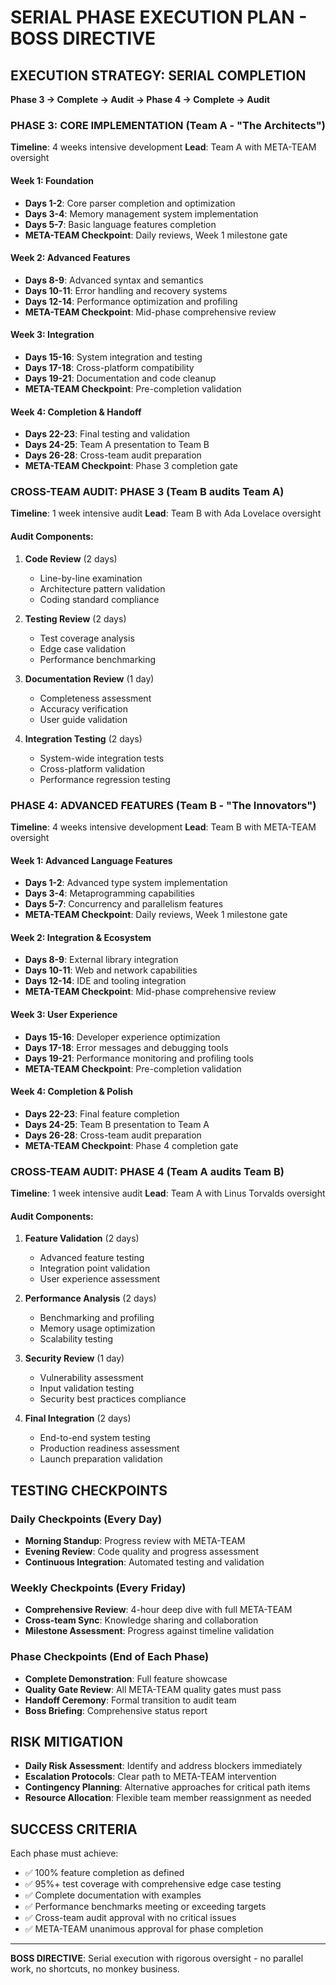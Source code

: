 
# SERIAL PHASE EXECUTION PLAN - BOSS DIRECTIVE

## EXECUTION STRATEGY: SERIAL COMPLETION
**Phase 3 → Complete → Audit → Phase 4 → Complete → Audit**

### PHASE 3: CORE IMPLEMENTATION (Team A - "The Architects")
**Timeline**: 4 weeks intensive development
**Lead**: Team A with META-TEAM oversight

#### Week 1: Foundation
- **Days 1-2**: Core parser completion and optimization
- **Days 3-4**: Memory management system implementation
- **Days 5-7**: Basic language features completion
- **META-TEAM Checkpoint**: Daily reviews, Week 1 milestone gate

#### Week 2: Advanced Features
- **Days 8-9**: Advanced syntax and semantics
- **Days 10-11**: Error handling and recovery systems
- **Days 12-14**: Performance optimization and profiling
- **META-TEAM Checkpoint**: Mid-phase comprehensive review

#### Week 3: Integration
- **Days 15-16**: System integration and testing
- **Days 17-18**: Cross-platform compatibility
- **Days 19-21**: Documentation and code cleanup
- **META-TEAM Checkpoint**: Pre-completion validation

#### Week 4: Completion & Handoff
- **Days 22-23**: Final testing and validation
- **Days 24-25**: Team A presentation to Team B
- **Days 26-28**: Cross-team audit preparation
- **META-TEAM Checkpoint**: Phase 3 completion gate

### CROSS-TEAM AUDIT: PHASE 3 (Team B audits Team A)
**Timeline**: 1 week intensive audit
**Lead**: Team B with Ada Lovelace oversight

#### Audit Components:
1. **Code Review** (2 days)
   - Line-by-line examination
   - Architecture pattern validation
   - Coding standard compliance

2. **Testing Review** (2 days)
   - Test coverage analysis
   - Edge case validation
   - Performance benchmarking

3. **Documentation Review** (1 day)
   - Completeness assessment
   - Accuracy verification
   - User guide validation

4. **Integration Testing** (2 days)
   - System-wide integration tests
   - Cross-platform validation
   - Performance regression testing

### PHASE 4: ADVANCED FEATURES (Team B - "The Innovators")
**Timeline**: 4 weeks intensive development
**Lead**: Team B with META-TEAM oversight

#### Week 1: Advanced Language Features
- **Days 1-2**: Advanced type system implementation
- **Days 3-4**: Metaprogramming capabilities
- **Days 5-7**: Concurrency and parallelism features
- **META-TEAM Checkpoint**: Daily reviews, Week 1 milestone gate

#### Week 2: Integration & Ecosystem
- **Days 8-9**: External library integration
- **Days 10-11**: Web and network capabilities
- **Days 12-14**: IDE and tooling integration
- **META-TEAM Checkpoint**: Mid-phase comprehensive review

#### Week 3: User Experience
- **Days 15-16**: Developer experience optimization
- **Days 17-18**: Error messages and debugging tools
- **Days 19-21**: Performance monitoring and profiling tools
- **META-TEAM Checkpoint**: Pre-completion validation

#### Week 4: Completion & Polish
- **Days 22-23**: Final feature completion
- **Days 24-25**: Team B presentation to Team A
- **Days 26-28**: Cross-team audit preparation
- **META-TEAM Checkpoint**: Phase 4 completion gate

### CROSS-TEAM AUDIT: PHASE 4 (Team A audits Team B)
**Timeline**: 1 week intensive audit
**Lead**: Team A with Linus Torvalds oversight

#### Audit Components:
1. **Feature Validation** (2 days)
   - Advanced feature testing
   - Integration point validation
   - User experience assessment

2. **Performance Analysis** (2 days)
   - Benchmarking and profiling
   - Memory usage optimization
   - Scalability testing

3. **Security Review** (1 day)
   - Vulnerability assessment
   - Input validation testing
   - Security best practices compliance

4. **Final Integration** (2 days)
   - End-to-end system testing
   - Production readiness assessment
   - Launch preparation validation

## TESTING CHECKPOINTS

### Daily Checkpoints (Every Day)
- **Morning Standup**: Progress review with META-TEAM
- **Evening Review**: Code quality and progress assessment
- **Continuous Integration**: Automated testing and validation

### Weekly Checkpoints (Every Friday)
- **Comprehensive Review**: 4-hour deep dive with full META-TEAM
- **Cross-team Sync**: Knowledge sharing and collaboration
- **Milestone Assessment**: Progress against timeline validation

### Phase Checkpoints (End of Each Phase)
- **Complete Demonstration**: Full feature showcase
- **Quality Gate Review**: All META-TEAM quality gates must pass
- **Handoff Ceremony**: Formal transition to audit team
- **Boss Briefing**: Comprehensive status report

## RISK MITIGATION
- **Daily Risk Assessment**: Identify and address blockers immediately
- **Escalation Protocols**: Clear path to META-TEAM intervention
- **Contingency Planning**: Alternative approaches for critical path items
- **Resource Allocation**: Flexible team member reassignment as needed

## SUCCESS CRITERIA
Each phase must achieve:
- ✅ 100% feature completion as defined
- ✅ 95%+ test coverage with comprehensive edge case testing
- ✅ Complete documentation with examples
- ✅ Performance benchmarks meeting or exceeding targets
- ✅ Cross-team audit approval with no critical issues
- ✅ META-TEAM unanimous approval for phase completion

---
**BOSS DIRECTIVE**: Serial execution with rigorous oversight - no parallel work, no shortcuts, no monkey business.
